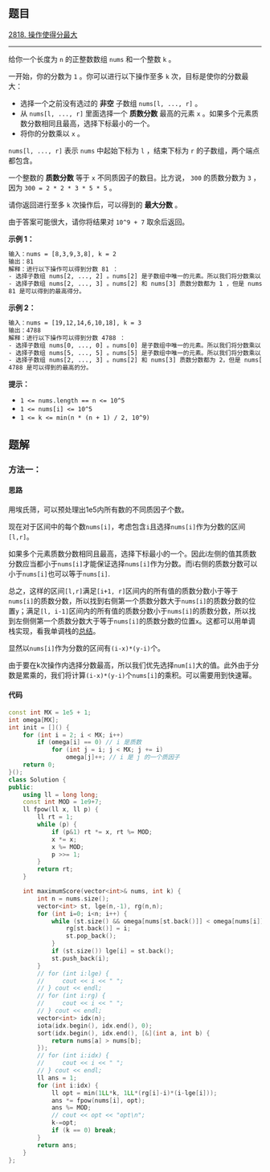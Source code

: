 ## 题目

[2818. 操作使得分最大](https://leetcode.cn/problems/apply-operations-to-maximize-score/description/)

---

给你一个长度为 `n` 的正整数数组 `nums` 和一个整数 `k` 。

一开始，你的分数为 `1` 。你可以进行以下操作至多 `k` 次，目标是使你的分数最大：

-   选择一个之前没有选过的 **非空** 子数组 `nums[l, ..., r]` 。
-   从 `nums[l, ..., r]` 里面选择一个 **质数分数** 最高的元素 `x` 。如果多个元素质数分数相同且最高，选择下标最小的一个。
-   将你的分数乘以 `x` 。

`nums[l, ..., r]` 表示 `nums` 中起始下标为 `l` ，结束下标为 `r` 的子数组，两个端点都包含。

一个整数的 **质数分数** 等于 `x` 不同质因子的数目。比方说， `300` 的质数分数为 `3` ，因为 `300 = 2 * 2 * 3 * 5 * 5` 。

请你返回进行至多 `k` 次操作后，可以得到的 **最大分数** 。

由于答案可能很大，请你将结果对 `10^9 + 7` 取余后返回。

  

**示例 1：**

```txt
输入：nums = [8,3,9,3,8], k = 2
输出：81
解释：进行以下操作可以得到分数 81 ：
- 选择子数组 nums[2, ..., 2] 。nums[2] 是子数组中唯一的元素。所以我们将分数乘以 nums[2] ，分数变为 1 * 9 = 9 。
- 选择子数组 nums[2, ..., 3] 。nums[2] 和 nums[3] 质数分数都为 1 ，但是 nums[2] 下标更小。所以我们将分数乘以 nums[2] ，分数变为 9 * 9 = 81 。
81 是可以得到的最高得分。
```

**示例 2：**

```txt
输入：nums = [19,12,14,6,10,18], k = 3
输出：4788
解释：进行以下操作可以得到分数 4788 ：
- 选择子数组 nums[0, ..., 0] 。nums[0] 是子数组中唯一的元素。所以我们将分数乘以 nums[0] ，分数变为 1 * 19 = 19 。
- 选择子数组 nums[5, ..., 5] 。nums[5] 是子数组中唯一的元素。所以我们将分数乘以 nums[5] ，分数变为 19 * 18 = 342 。
- 选择子数组 nums[2, ..., 3] 。nums[2] 和 nums[3] 质数分数都为 2，但是 nums[2] 下标更小。所以我们将分数乘以 nums[2] ，分数变为  342 * 14 = 4788 。
4788 是可以得到的最高的分。
```
  

**提示：**

-   `1 <= nums.length == n <= 10^5`
-   `1 <= nums[i] <= 10^5`
-   `1 <= k <= min(n * (n + 1) / 2, 10^9)`

  

## 题解

### 方法一：

#### 思路

用埃氏筛，可以预处理出1e5内所有数的不同质因子个数。

现在对于区间中的每个数`nums[i]`，考虑包含`i`且选择`nums[i]`作为分数的区间`[l,r]`。

如果多个元素质数分数相同且最高，选择下标最小的一个。因此i左侧的值其质数分数应当都小于`nums[i]`才能保证选择`nums[i]`作为分数。而i右侧的质数分数可以小于`nums[i]`也可以等于`nums[i]`.

总之，这样的区间`[l,r]`满足`[i+1, r]`区间内的所有值的质数分数小于等于`nums[i]`的质数分数，所以找到右侧第一个质数分数大于`nums[i]`的质数分数的位置`y`；满足`[l, i-1]`区间内的所有值的质数分数小于`nums[i]`的质数分数，所以找到左侧侧第一个质数分数大于等于`nums[i]`的质数分数的位置`x`。这都可以用单调栈实现，看我单调栈的[总结](https://grainmad.github.io/2022/11/30/%E5%8D%95%E8%B0%83%E6%A0%88/)。

显然以`nums[i]`作为分数的区间有`(i-x)*(y-i)`个。

由于要在k次操作内选择分数最高，所以我们优先选择`num[i]`大的值。此外由于分数是累乘的，我们将计算`(i-x)*(y-i)`个`nums[i]`的乘积。可以需要用到快速幂。


#### 代码

```C++
const int MX = 1e5 + 1;
int omega[MX];
int init = []() {
    for (int i = 2; i < MX; i++)
        if (omega[i] == 0) // i 是质数
            for (int j = i; j < MX; j += i)
                omega[j]++; // i 是 j 的一个质因子
    return 0;
}();
class Solution {
public:
    using ll = long long;
    const int MOD = 1e9+7;
    ll fpow(ll x, ll p) {
        ll rt = 1;
        while (p) {
            if (p&1) rt *= x, rt %= MOD;
            x *= x;
            x %= MOD;
            p >>= 1;
        }
        return rt;
    }

    int maximumScore(vector<int>& nums, int k) {
        int n = nums.size();
        vector<int> st, lge(n,-1), rg(n,n);
        for (int i=0; i<n; i++) {
            while (st.size() && omega[nums[st.back()]] < omega[nums[i]]) {//非增
                rg[st.back()] = i;
                st.pop_back();
            }
            if (st.size()) lge[i] = st.back();
            st.push_back(i);
        }
        // for (int i:lge) {
        //     cout << i << " ";
        // } cout << endl;
        // for (int i:rg) {
        //     cout << i << " ";
        // } cout << endl;
        vector<int> idx(n);
        iota(idx.begin(), idx.end(), 0);
        sort(idx.begin(), idx.end(), [&](int a, int b) {
            return nums[a] > nums[b];
        });
        // for (int i:idx) {
        //     cout << i << " ";
        // } cout << endl;
        ll ans = 1;
        for (int i:idx) {
            ll opt = min(1LL*k, 1LL*(rg[i]-i)*(i-lge[i]));
            ans *= fpow(nums[i], opt);
            ans %= MOD;
            // cout << opt << "opt\n";
            k-=opt;
            if (k == 0) break;
        }
        return ans;
    }
};

```
